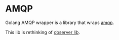 # AMQP
Golang AMQP wrapper is a library that wraps [amqp](https://github.com/streadway/amqp). 

This lib is rethinking of [observer lib](https://github.com/devimteam/observer).
